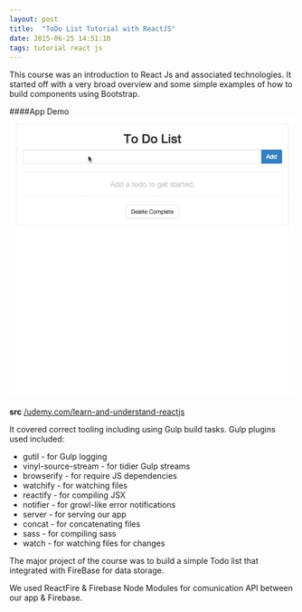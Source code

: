 ```yaml
---
layout: post
title:  "ToDo List Tutorial with ReactJS"
date: 2015-06-25 14:51:10
tags: tutorial react js
---
```



This course was an introduction to React Js and associated technologies. It started off with a very broad overview and some simple examples of how to build components using Bootstrap.

####App Demo
<span class="image fit no-overlay">
![Todo List with React](/images/todo.gif)
</span>

**src** [/udemy.com/learn-and-understand-reactjs][src]

It covered correct tooling including using Gulp build tasks. Gulp plugins used included:

* gutil - for Gulp logging
* vinyl-source-stream - for tidier Gulp streams
* browserify - for require JS dependencies
* watchify - for watching files
* reactify - for compiling JSX
* notifier - for growl-like error notifications
* server - for serving our app
* concat - for concatenating files
* sass - for compiling sass
* watch - for watching files for changes

The major project of the course was to build a simple Todo list that integrated with FireBase for data storage.

We used ReactFire & Firebase Node Modules for comunication API between our app & Firebase.

[src]: https://www.udemy.com/learn-and-understand-reactjs/#/
